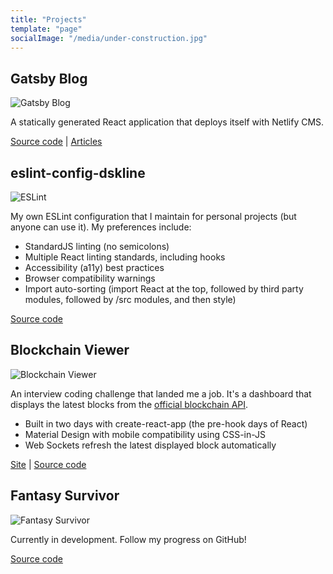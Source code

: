 ```yaml
---
title: "Projects"
template: "page"
socialImage: "/media/under-construction.jpg"
---
```


## Gatsby Blog
![Gatsby Blog](/media/heading/gatsby-lumen.jpg)

A statically generated React application that deploys itself with Netlify CMS.

[Source code](https://www.github.com/dskline/dskline-blog) | [Articles](/tag/blogging)

## eslint-config-dskline
![ESLint](/media/heading/eslint.png)

My own ESLint configuration that I maintain for personal projects (but anyone can use it). My preferences include:

- StandardJS linting (no semicolons)
- Multiple React linting standards, including hooks
- Accessibility (a11y) best practices
- Browser compatibility warnings
- Import auto-sorting (import React at the top, followed by third party modules, followed by /src modules, and
then style)

[Source code](https://www.github.com/dskline/eslint-config-dskline)

## Blockchain Viewer
![Blockchain Viewer](/media/heading/blockchain-viewer.png)

An interview coding challenge that landed me a job. It's a dashboard that displays the latest blocks from the
[official blockchain API](https://www.blockchain.com/api).

- Built in two days with create-react-app (the pre-hook days of React)
- Material Design with mobile compatibility using CSS-in-JS
- Web Sockets refresh the latest displayed block automatically

[Site](https://blockchain.spencerkline.tech) | [Source code](https://www.github.com/dskline/blockchain-viewer)

## Fantasy Survivor
![Fantasy Survivor](/media/under-construction.jpg)

Currently in development. Follow my progress on GitHub!

[Source code](https://www.github.com/dskline/fantasy-survivor)
